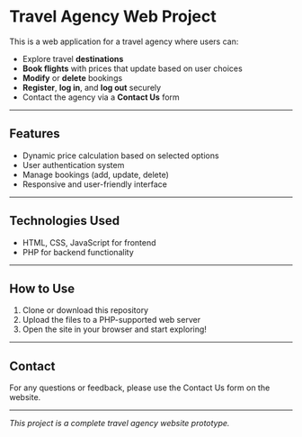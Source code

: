 # Travel Agency Web Project

This is a web application for a travel agency where users can:

- Explore travel **destinations**
- **Book flights** with prices that update based on user choices
- **Modify** or **delete** bookings
- **Register**, **log in**, and **log out** securely
- Contact the agency via a **Contact Us** form

---

## Features

- Dynamic price calculation based on selected options
- User authentication system
- Manage bookings (add, update, delete)
- Responsive and user-friendly interface

---

## Technologies Used

- HTML, CSS, JavaScript for frontend
- PHP for backend functionality

---

## How to Use

1. Clone or download this repository
2. Upload the files to a PHP-supported web server
3. Open the site in your browser and start exploring!

---

## Contact

For any questions or feedback, please use the Contact Us form on the website.

---

*This project is a complete travel agency website prototype.*
